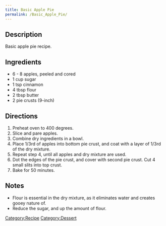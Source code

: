 ```yaml
---
title: Basic Apple Pie
permalink: /Basic_Apple_Pie/
---
```


Description
-----------

Basic apple pie recipe.

Ingredients
-----------

-   6 - 8 apples, peeled and cored
-   1 cup sugar
-   1 tsp cinnamon
-   4 tbsp flour
-   2 tbsp butter
-   2 pie crusts (9-inch)

Directions
----------

1.  Preheat oven to 400 degrees.
2.  Slice and pare apples.
3.  Combine dry ingredients in a bowl.
4.  Place 1/3rd of apples into bottom pie crust, and coat with a layer of 1/3rd of the dry mixture.
5.  Repeat step 4, until all apples and dry mixture are used.
6.  Dot the edges of the pie crust, and cover with second pie crust. Cut 4 small slits into top crust.
7.  Bake for 50 minutes.

Notes
-----

-   Flour is essential in the dry mixture, as it eliminates water and creates gooey nature of.
-   Reduce the sugar, and up the amount of flour.

[Category:Recipe](/Category:Recipe "wikilink") [Category:Dessert](/Category:Dessert "wikilink")